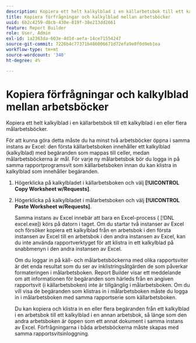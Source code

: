 ```yaml
---
description: Kopiera ett helt kalkylblad i en källarbetsbok till ett kalkylblad i en eller flera målarbetsböcker.
title: Kopiera förfrågningar och kalkylblad mellan arbetsböcker
uuid: 6b2c4259-d8cb-430e-819f-38e213dd2661
feature: Report Builder
role: User, Admin
exl-id: 1a2363da-603e-4d1d-aefa-14ce71554247
source-git-commit: 7226b4c77371b486006671d72efa9e0f0d9eb1ea
workflow-type: tm+mt
source-wordcount: '340'
ht-degree: 4%

---
```


# Kopiera förfrågningar och kalkylblad mellan arbetsböcker

Kopiera ett helt kalkylblad i en källarbetsbok till ett kalkylblad i en eller flera målarbetsböcker.

För att kunna göra detta måste du ha minst två arbetsböcker öppna i samma instans av Excel: den första källarbetsboken innehåller ett kalkylblad (kalkylblad) med begäranden som mappas till celler, medan målarbetsböckerna är mål. För varje ny målarbetsbok bör du logga in på samma rapportprogramsvit som källarbetsboken innan du kan klistra in kalkylblad som innehåller begäranden.
1. Högerklicka på kalkylbladet i källarbetsboken och välj **[!UICONTROL Copy Worksheet w/Requests]**.
1. Högerklicka på kalkylbladet i målarbetsboken och välj **[!UICONTROL Paste Worksheet w/Requests]**.

   Samma instans av Excel innebär att bara en Excel-process ( [!DNL excel.exe]) körs på datorn i taget. Om du startar två instanser av Excel och försöker kopiera ett kalkylblad från en arbetsbok i den första instansen av Excel till en arbetsbok i den andra instansen av Excel, kan du inte använda rapportverktyget för att klistra in ett kalkylblad på snabbmenyn i den andra instansen av Excel.

   Om du loggar in på käll- och målarbetsböckerna med olika rapportsviter är det enda resultat som du ser av inklistringsåtgärden de som påverkar formateringen i målarbetsboken. Report Builder visar ett meddelande om att informationen för begäranden som härleds från en angiven rapportsvit (i källarbetsboken) inte är tillgänglig i målarbetsboken. Om du vill visa de begäranden som klistras in i målarbetsboken måste du logga in i målarbetsboken med samma rapportserie som källarbetsboken.

   Du kan kopiera och klistra in en eller flera begäranden från ett kalkylblad i en arbetsbok till ett kalkylblad i en annan arbetsbok, så länge som den andra arbetsboken är öppen som ett annat dokument i samma instans av Excel. Förfrågningarna i båda arbetsböckerna måste skapas med samma rapportsvitsinloggning.

